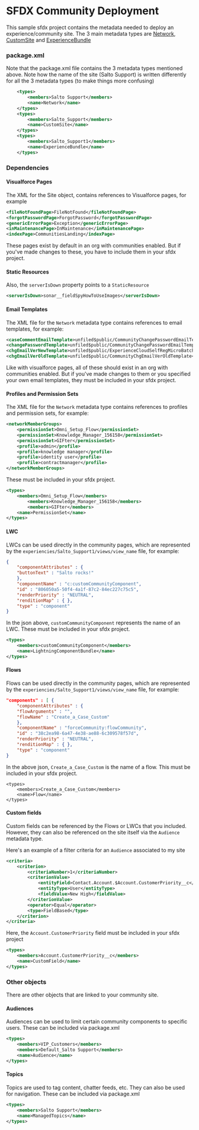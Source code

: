 # SFDX Community Deployment

This sample sfdx project contains the metadata needed to deploy an experience/community site. The 3 main metadata types are [Network](https://developer.salesforce.com/docs/atlas.en-us.api_meta.meta/api_meta/meta_network.htm?q=network), [CustomSite](https://developer.salesforce.com/docs/atlas.en-us.api_meta.meta/api_meta/meta_sites.htm) and [ExperienceBundle](https://developer.salesforce.com/docs/atlas.en-us.api_meta.meta/api_meta/meta_experiencebundle.htm)

### package.xml

Note that the package.xml file contains the 3 metadata types mentioned above. Note how the name of the site (Salto Support) is written differently for all the 3 metadata types (to make things more confusing)

```xml
    <types>
        <members>Salto Support</members>
        <name>Network</name>
    </types>
    <types>
        <members>Salto_Support</members>
        <name>CustomSite</name>
    </types>
    <types>
        <members>Salto_Support1</members>
        <name>ExperienceBundle</name>
    </types>
```

### Dependencies

#### Visualforce Pages

The XML for the Site object, contains references to Visualforce pages, for example

```xml
<fileNotFoundPage>FileNotFound</fileNotFoundPage>
<forgotPasswordPage>ForgotPassword</forgotPasswordPage>
<genericErrorPage>Exception</genericErrorPage>
<inMaintenancePage>InMaintenance</inMaintenancePage>
<indexPage>CommunitiesLanding</indexPage>
```

These pages exist by default in an org with communities enabled. But if you've made changes to these, you have to include them in your sfdx project. 

#### Static Resources

Also, the `serverIsDown` property points to a `StaticResource`

```xml
<serverIsDown>sonar__fieldSpyHowToUseImages</serverIsDown>
```

#### Email Templates

The XML file for the `Network` metadata type contains references to email templates, for example:

```xml
<caseCommentEmailTemplate>unfiled$public/CommunityChangePasswordEmailTemplate</caseCommentEmailTemplate>
<changePasswordTemplate>unfiled$public/CommunityChangePasswordEmailTemplate</changePasswordTemplate>
<chgEmailVerNewTemplate>unfiled$public/ExperienceCloudSelfRegMicroBatchSubErrorEmailTemplate</chgEmailVerNewTemplate>
<chgEmailVerOldTemplate>unfiled$public/CommunityChgEmailVerOldTemplate</chgEmailVerOldTemplate>
```

Like with visualforce pages, all of these should exist in an org with communities enabled. But if you've made changes to them or you specified your own email templates, they must be included in your sfdx project.

#### Profiles and Permission Sets

The XML file for the `Network` metadata type contains references to profiles and permission sets, for example:

```xml
<networkMemberGroups>
    <permissionSet>Omni_Setup_Flow</permissionSet>
    <permissionSet>Knowledge_Manager_156158</permissionSet>
    <permissionSet>GIFter</permissionSet>
    <profile>admin</profile>
    <profile>knowledge manager</profile>
    <profile>identity user</profile>
    <profile>contractmanager</profile>
</networkMemberGroups>
```

These must be included in your sfdx project. 

```xml
<types>
    <members>Omni_Setup_Flow</members>
        <members>Knowledge_Manager_156158</members>
        <members>GIFter</members>
    <name>PermissionSet</name>
</types>
```

#### LWC

LWCs can be used directly in the community pages, which are represented by the `experiencies/Salto_Support1/views/view_name` file, for example:

```json
{
    "componentAttributes" : {
    "buttonText" : "Salto rocks!"
    },
    "componentName" : "c:customCommunityComponent",
    "id" : "806050a5-50f4-4a1f-87c2-84ec227c75c5",
    "renderPriority" : "NEUTRAL",
    "renditionMap" : { },
    "type" : "component"
} 
```

In the json above, `customCommunityComponent` represents the name of an LWC. These must be included in your sfdx project. 

```xml
<types>
    <members>customCommunityComponent</members>
    <name>LightningComponentBundle</name>
</types>
```

#### Flows

Flows can be used directly in the community pages, which are represented by the `experiencies/Salto_Support1/views/view_name` file, for example:

```json
"components" : [ {
    "componentAttributes" : {
    "flowArguments" : "",
    "flowName" : "Create_a_Case_Custom"
    },
    "componentName" : "forceCommunity:flowCommunity",
    "id" : "38c2ea98-6a47-4e38-ae88-6c309578f57d",
    "renderPriority" : "NEUTRAL",
    "renditionMap" : { },
    "type" : "component"
}
```

In the above json, `Create_a_Case_Custom` is the name of a flow. This must be included in your sfdx project.

```
<types>
    <members>Create_a_Case_Custom</members>
    <name>Flow</name>
</types>
```

#### Custom fields

Custom fields can be referenced by the Flows or LWCs that you included. However, they can also be referenced on the site itself via the `Audience` metadata type.

Here's an example of a filter criteria for an `Audience` associated to my site

```xml
<criteria>
    <criterion>
        <criteriaNumber>1</criteriaNumber>
        <criterionValue>
            <entityField>Contact.Account.$Account.CustomerPriority__c</entityField>
            <entityType>User</entityType>
            <fieldValue>New High</fieldValue>
        </criterionValue>
        <operator>Equal</operator>
        <type>FieldBased</type>
    </criterion>
</criteria>
```

Here, the `Account.CustomerPriority` field must be included in your sfdx project

```xml
<types>
    <members>Account.CustomerPriority__c</members>
    <name>CustomField</name>
</types>
```

### Other objects

There are other objects that are linked to your community site.

#### Audiences

Audiences can be used to limit certain community components to specific users. These can be included via package.xml

```xml
<types>
    <members>VIP_Customers</members>
    <members>Default_Salto Support</members>
    <name>Audience</name>
</types>
```

#### Topics

Topics are used to tag content, chatter feeds, etc. They can also be used for navigation. These can be included via package.xml

```xml
<types>
    <members>Salto Support</members>
    <name>ManagedTopics</name>
</types>
```